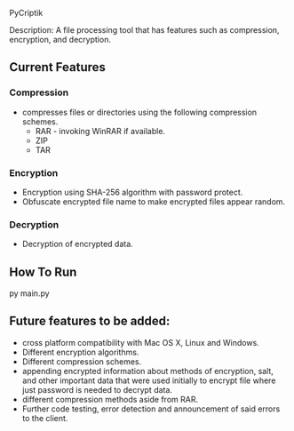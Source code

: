 PyCriptik

Description: A file processing tool that has features such as compression, encryption, and decryption. 

Current Features 
----------------------------
### Compression
- compresses files or directories using the following compression schemes. 
  - RAR - invoking WinRAR if available. 
  - ZIP
  - TAR 

### Encryption 
- Encryption using SHA-256 algorithm with password protect. 
- Obfuscate encrypted file name to make encrypted files appear random.

### Decryption 
- Decryption of encrypted data. 

How To Run 
----------------------------
py main.py 

Future features to be added:
----------------------------
- cross platform compatibility with Mac OS X, Linux and Windows. 
- Different encryption algorithms. 
- Different compression schemes. 
- appending encrypted information about methods of encryption, salt, and other important data that were used initially to encrypt file where just password is needed to decrypt data. 
- different compression methods aside from RAR. 
- Further code testing, error detection and announcement of said errors to the client. 